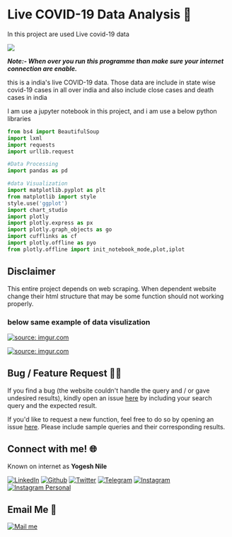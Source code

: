 # Live COVID-19 Data Analysis :notebook:

In this project are used Live covid-19 data

[![](https://camo.githubusercontent.com/2fb0723ef80f8d87a51218680e209c66f213edf8/68747470733a2f2f666f7274686562616467652e636f6d2f696d616765732f6261646765732f6d6164652d776974682d707974686f6e2e737667)](https://python.org)


***Note:- When over you run this programme than make sure your internet connection are enable.***

this is a india's live COVID-19 data. Those data are include in state wise covid-19 cases in all over india and also include close cases and death cases in india

I am use a jupyter notebook in this project, and i am use a below python libraries 
```python
from bs4 import BeautifulSoup
import lxml
import requests
import urllib.request

#Data Processing
import pandas as pd

#data Visualization
import matplotlib.pyplot as plt
from matplotlib import style
style.use('ggplot')
import chart_studio
import plotly
import plotly.express as px
import plotly.graph_objects as go
import cufflinks as cf
import plotly.offline as pyo
from plotly.offline import init_notebook_mode,plot,iplot
```

## Disclaimer


This entire project depends on web scraping. When dependent website change their html structure that may be some function should not working properly.




### **below same example of data visulization**


<a href="https://imgur.com/dlGGnyG"><img src="https://i.imgur.com/dlGGnyG.png" title="source: imgur.com" /></a>


<a href="https://imgur.com/UAoVO8C"><img src="https://i.imgur.com/UAoVO8C.png" title="source: imgur.com" /></a>


## Bug / Feature Request :man_technologist:
If you find a bug (the website couldn't handle the query and / or gave undesired results), kindly open an issue [here](https://github.com/yogeshnile/Live-COVID-19-Data-Analysis/issues/new) by including your search query and the expected result.

If you'd like to request a new function, feel free to do so by opening an issue [here](https://github.com/yogeshnile/Live-COVID-19-Data-Analysis/issues/new). Please include sample queries and their corresponding results.


## Connect with me! 🌐
Known on internet as **Yogesh Nile**

[<img target="_blank" src="https://img.icons8.com/bubbles/100/000000/linkedin.png" title="LinkedIn">](https://bit.ly/2Ky3ho6)  [<img target="_blank" src="https://img.icons8.com/bubbles/100/000000/github.png" title="Github">](https://bit.ly/2yoggit) [<img target="_blank" src="https://img.icons8.com/bubbles/100/000000/twitter.png" title="Twitter">](https://bit.ly/3dbLJLC) [<img target="_blank" src="https://img.icons8.com/bubbles/100/000000/telegram-app.png" title="Telegram"/>](https://t.me/yogeshnile) [<img target="_blank" src="https://img.icons8.com/bubbles/100/000000/instagram-new.png" title="Instagram">](https://bit.ly/3b9Qeo4)  [<img target="_blank" src="https://img.icons8.com/bubbles/100/000000/instagram.png" title="Instagram Personal">](https://bit.ly/32SXHV0)

## Email Me :e-mail:

[<img target="_blank" src="https://img.icons8.com/bubbles/100/000000/secured-letter.png" title="Mail me">](mailto:yogeshnile.work4u@gmail.com)
